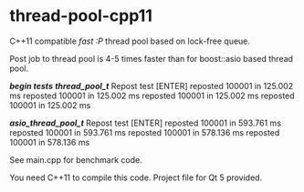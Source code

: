 thread-pool-cpp11
=================

C++11 compatible *fast :P* thread pool based on lock-free queue.

Post job to thread pool is 4-5 times faster than for boost::asio based thread pool.

*******begin tests*******
***thread_pool_t***
Repost test [ENTER]
reposted 100001 in 125.002 ms
reposted 100001 in 125.002 ms
reposted 100001 in 125.002 ms
reposted 100001 in 125.002 ms

***asio_thread_pool_t***
Repost test [ENTER]
reposted 100001 in 593.761 ms
reposted 100001 in 593.761 ms
reposted 100001 in 578.136 ms
reposted 100001 in 578.136 ms

See main.cpp for benchmark code.

You need C++11 to compile this code.
Project file for Qt 5 provided.

